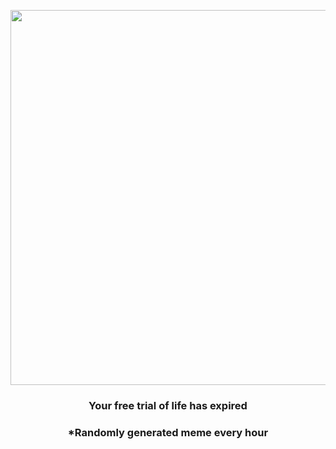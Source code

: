 <p align="center">
        <img src="https://i.redd.it/sbqcfx4eq3s81.gif" width="600" height="600">
        </p>
        <h3 align="center">Your free trial of life has expired</h3>
        <h3 align="center">*Randomly generated meme every hour</h3>
    
